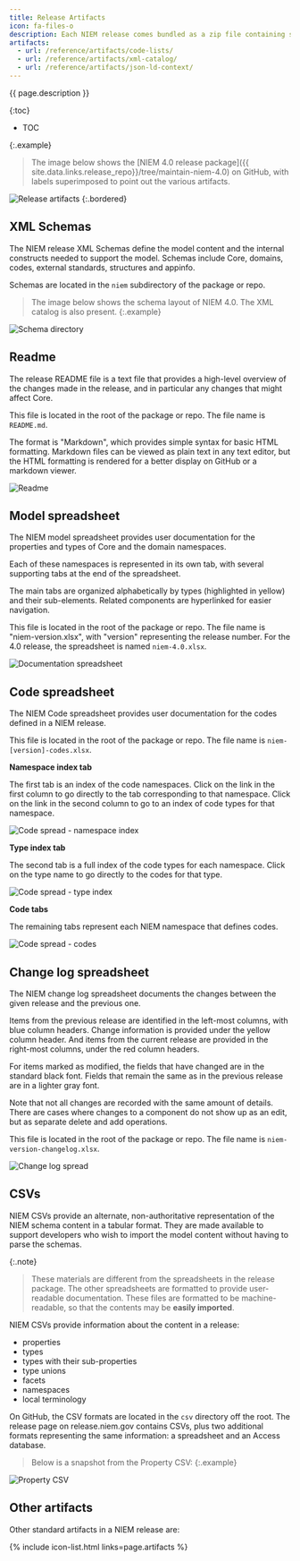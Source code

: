 ```yaml
---
title: Release Artifacts
icon: fa-files-o
description: Each NIEM release comes bundled as a zip file containing schemas and other supporting files.
artifacts:
  - url: /reference/artifacts/code-lists/
  - url: /reference/artifacts/xml-catalog/
  - url: /reference/artifacts/json-ld-context/
---
```


{{ page.description }}

{:toc}
- TOC

{:.example}
> The image below shows the [NIEM 4.0 release package]({{ site.data.links.release_repo}}/tree/maintain-niem-4.0) on GitHub, with labels superimposed to point out the various artifacts.

![Release artifacts](assets/release.png)
{:.bordered}

## XML Schemas

The NIEM release XML Schemas define the model content and the internal constructs needed to support the model.  Schemas include Core, domains, codes, external standards, structures and appinfo.

Schemas are located in the `niem` subdirectory of the package or repo.

> The image below shows the schema layout of NIEM 4.0.  The XML catalog is also present.
{:.example}

![Schema directory](assets/schema-dir.png)

## Readme

The release README file is a text file that provides a high-level overview of the changes made in the release, and in particular any changes that might affect Core.

This file is located in the root of the package or repo.  The file name is `README.md`.

The format is "Markdown", which provides simple syntax for basic HTML formatting.  Markdown files can be viewed as plain text in any text editor, but the HTML formatting is rendered for a better display on GitHub or a markdown viewer.

![Readme](assets/readme.png)

## Model spreadsheet

The NIEM model spreadsheet provides user documentation for the properties and types of Core and the domain namespaces.

Each of these namespaces is represented in its own tab, with several supporting tabs at the end of the spreadsheet.

The main tabs are organized alphabetically by types (highlighted in yellow) and their sub-elements.  Related components are hyperlinked for easier navigation.

This file is located in the root of the package or repo.  The file name is "niem-version.xlsx", with "version" representing the release number.  For the 4.0 release, the spreadsheet is named `niem-4.0.xlsx`.

![Documentation spreadsheet](assets/model-spread.png)

## Code spreadsheet

The NIEM Code spreadsheet provides user documentation for the codes defined in a NIEM release.

This file is located in the root of the package or repo.  The file name is `niem-[version]-codes.xlsx`.

**Namespace index tab**

The first tab is an index of the code namespaces.  Click on the link in the first column to go directly to the tab corresponding to that namespace.  Click on the link in the second column to go to an index of code types for that namespace.

![Code spread - namespace index](assets/code-spread-ns.png)

**Type index tab**

The second tab is a full index of the code types for each namespace.  Click on the type name to go directly to the codes for that type.

![Code spread - type index](assets/code-spread-types.png)

**Code tabs**

The remaining tabs represent each NIEM namespace that defines codes.

![Code spread - codes](assets/code-spread-codes.png)

## Change log spreadsheet

The NIEM change log spreadsheet documents the changes between the given release and the previous one.

Items from the previous release are identified in the left-most columns, with blue column headers.  Change information is provided under the yellow column header.  And items from the current release are provided in the right-most columns, under the red column headers.

For items marked as modified, the fields that have changed are in the standard black font.  Fields that remain the same as in the previous release are in a lighter gray font.

Note that not all changes are recorded with the same amount of details.  There are cases where changes to a component do not show up as an edit, but as separate delete and add operations.

This file is located in the root of the package or repo.  The file name is `niem-version-changelog.xlsx`.

![Change log spread](assets/changelog.png)

## CSVs

NIEM CSVs provide an alternate, non-authoritative representation of the NIEM schema content in a tabular format.  They are made available to support developers who wish to import the model content without having to parse the schemas.

{:.note}
> These materials are different from the spreadsheets in the release package.  The other spreadsheets are formatted to provide user-readable documentation.  These files are formatted to be machine-readable, so that the contents may be **easily imported**.

NIEM CSVs provide information about the content in a release:

- properties
- types
- types with their sub-properties
- type unions
- facets
- namespaces
- local terminology

On GitHub, the CSV formats are located in the `csv` directory off the root.  The release page on release.niem.gov contains CSVs, plus two additional formats representing the same information: a spreadsheet and an Access database.

> Below is a snapshot from the Property CSV:
{:.example}

![Property CSV](assets/property-csv.png)

## Other artifacts

Other standard artifacts in a NIEM release are:

{% include icon-list.html links=page.artifacts %}

